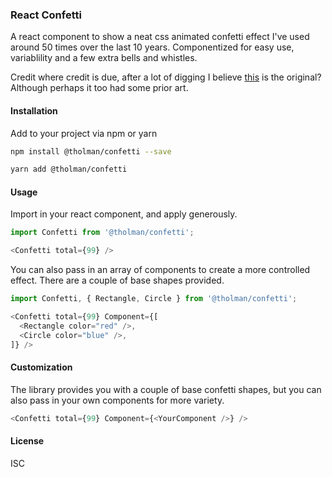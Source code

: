 ### React Confetti

A react component to show a neat css animated confetti effect I've used around 50 times over the last 10 years. Componentized for easy use, variablility and a few extra bells and whistles.

Credit where credit is due, after a lot of digging I believe [this](https://codepen.io/lukemeyrick/pen/oNoQROr) is the original? Although perhaps it too had some prior art.

#### Installation
Add to your project via npm or yarn

```bash
npm install @tholman/confetti --save
```

```bash
yarn add @tholman/confetti
```

#### Usage
Import in your react component, and apply generously.

```javascript
import Confetti from '@tholman/confetti';
```

```javascript
<Confetti total={99} />
```

You can also pass in an array of components to create a more controlled effect. There are a couple of base shapes provided.

```javascript
import Confetti, { Rectangle, Circle } from '@tholman/confetti';
```

```javascript
<Confetti total={99} Component={[
  <Rectangle color="red" />,
  <Circle color="blue" />,
]} />
```

#### Customization

The library provides you with a couple of base confetti shapes, but you can also pass in your own components for more variety.

```javascript
<Confetti total={99} Component={<YourComponent />} />
```

#### License
ISC
